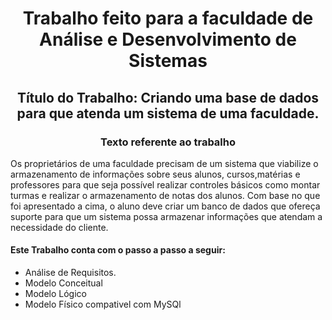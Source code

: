 __<h1 align="center">Trabalho feito para a faculdade de Análise e Desenvolvimento de Sistemas</h1>__

__<h2 align="center">Título do Trabalho: Criando uma base de dados para que atenda um sistema de uma faculdade.</h2>__

__<h3 align="center">Texto referente ao trabalho</h3>__
<p> Os proprietários de uma faculdade precisam de um sistema que viabilize o
 armazenamento de informações sobre seus alunos, cursos,matérias e professores para
 que seja possível realizar controles básicos como montar turmas e realizar o
 armazenamento de notas dos alunos.
 Com base no que foi apresentado a cima, o aluno deve criar um banco de dados que
 ofereça suporte para que um sistema possa armazenar informações que atendam a
 necessidade do cliente.</p>

<h4>Este Trabalho conta com o passo a passo a seguir:</h4>
<ul>
 <li>Análise de Requisitos.</li>
 <li>Modelo Conceitual</li>
 <li>Modelo Lógico</li>
 <li>Modelo Físico compativel com MySQl</li>
</ul>
